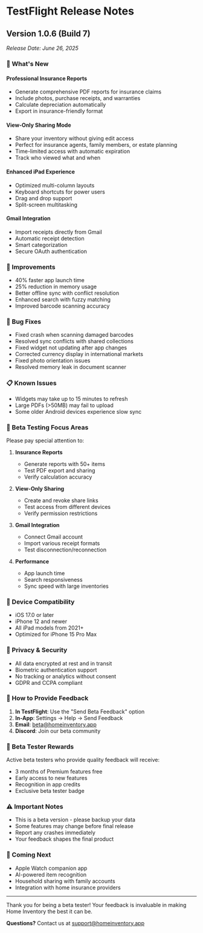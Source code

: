 # TestFlight Release Notes

## Version 1.0.6 (Build 7)
*Release Date: June 26, 2025*

### 🎯 What's New

#### Professional Insurance Reports
- Generate comprehensive PDF reports for insurance claims
- Include photos, purchase receipts, and warranties
- Calculate depreciation automatically
- Export in insurance-friendly format

#### View-Only Sharing Mode
- Share your inventory without giving edit access
- Perfect for insurance agents, family members, or estate planning
- Time-limited access with automatic expiration
- Track who viewed what and when

#### Enhanced iPad Experience
- Optimized multi-column layouts
- Keyboard shortcuts for power users
- Drag and drop support
- Split-screen multitasking

#### Gmail Integration
- Import receipts directly from Gmail
- Automatic receipt detection
- Smart categorization
- Secure OAuth authentication

### 🔧 Improvements
- 40% faster app launch time
- 25% reduction in memory usage
- Better offline sync with conflict resolution
- Enhanced search with fuzzy matching
- Improved barcode scanning accuracy

### 🐛 Bug Fixes
- Fixed crash when scanning damaged barcodes
- Resolved sync conflicts with shared collections
- Fixed widget not updating after app changes
- Corrected currency display in international markets
- Fixed photo orientation issues
- Resolved memory leak in document scanner

### 📋 Known Issues
- Widgets may take up to 15 minutes to refresh
- Large PDFs (>50MB) may fail to upload
- Some older Android devices experience slow sync

### 🧪 Beta Testing Focus Areas

Please pay special attention to:

1. **Insurance Reports**
   - Generate reports with 50+ items
   - Test PDF export and sharing
   - Verify calculation accuracy

2. **View-Only Sharing**
   - Create and revoke share links
   - Test access from different devices
   - Verify permission restrictions

3. **Gmail Integration**
   - Connect Gmail account
   - Import various receipt formats
   - Test disconnection/reconnection

4. **Performance**
   - App launch time
   - Search responsiveness
   - Sync speed with large inventories

### 📱 Device Compatibility
- iOS 17.0 or later
- iPhone 12 and newer
- All iPad models from 2021+
- Optimized for iPhone 15 Pro Max

### 🔐 Privacy & Security
- All data encrypted at rest and in transit
- Biometric authentication support
- No tracking or analytics without consent
- GDPR and CCPA compliant

### 💬 How to Provide Feedback

1. **In TestFlight**: Use the "Send Beta Feedback" option
2. **In-App**: Settings → Help → Send Feedback
3. **Email**: beta@homeinventory.app
4. **Discord**: Join our beta community

### 🎁 Beta Tester Rewards
Active beta testers who provide quality feedback will receive:
- 3 months of Premium features free
- Early access to new features
- Recognition in app credits
- Exclusive beta tester badge

### ⚠️ Important Notes
- This is a beta version - please backup your data
- Some features may change before final release
- Report any crashes immediately
- Your feedback shapes the final product

### 🚀 Coming Next
- Apple Watch companion app
- AI-powered item recognition
- Household sharing with family accounts
- Integration with home insurance providers

---

Thank you for being a beta tester! Your feedback is invaluable in making Home Inventory the best it can be.

**Questions?** Contact us at support@homeinventory.app